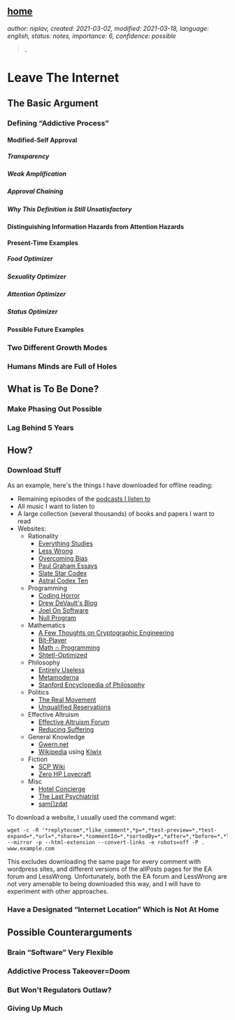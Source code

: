 [home](./index.md)
------------------

*author: niplav, created: 2021-03-02, modified: 2021-03-18, language: english, status: notes, importance: 6, confidence: possible*

> __.__

Leave The Internet
==================

The Basic Argument
------------------

### Defining “Addictive Process”

#### Modified-Self Approval

##### Transparency

##### Weak Amplification

##### Approval Chaining

##### Why This Definition is Still Unsatisfactory

#### Distinguishing Information Hazards from Attention Hazards

#### Present-Time Examples

##### Food Optimizer

##### Sexuality Optimizer

##### Attention Optimizer

##### Status Optimizer

#### Possible Future Examples

### Two Different Growth Modes

### Humans Minds are Full of Holes

What is To Be Done?
-------------------

### Make Phasing Out Possible

### Lag Behind 5 Years

How?
----

### Download Stuff

As an example, here's the things I have downloaded for offline reading:

* Remaining episodes of the [podcasts I listen to](./podcasts_list.html)
* All music I want to listen to
* A large collection (several thousands) of books and papers I want to read
* Websites:
	* Rationality
		* [Everything Studies](https://everythingstudies.com/)
		* [Less Wrong](https://lesswrong.com/allposts)
		* [Overcoming Bias](http://www.overcomingbias.com/)
		* [Paul Graham Essays](http://paulgraham.com/articles.html)
		* [Slate Star Codex](http://slatestarcodex.com/)
		* [Astral Codex Ten](https://astralcodex.net)
	* Programming
		* [Coding Horror](https://blog.codinghorror.com/)
		* [Drew DeVault's Blog](https://drewdevault.com/)
		* [Joel On Software](https://www.joelonsoftware.com/)
		* [Null Program](http://nullprogram.com/)
	* Mathematics
		* [A Few Thoughts on Cryptographic Engineering](https://blog.cryptographyengineering.com/)
		* [Bit-Player](http://bit-player.org/)
		* [Math ∩ Programming](https://jeremykun.com/)
		* [Shtetl-Optimized](https://www.scottaaronson.com/blog)
	* Philosophy
		* [Entirely Useless](https://entirelyuseless.com/)
		* [Metamoderna](http://metamoderna.org/?lang=en)
		* [Stanford Encyclopedia of Philosophy](https://plato.stanford.edu/)
	* Politics
		* [The Real Movement](https://therealmovement.wordpress.com/)
		* [Unqualified Reservations](https://unqualified-reservations.org/)
	* Effective Altruism
		* [Effective Altruism Forum](https://forum.effectivealtruism.org/allposts)
		* [Reducing Suffering](https://reducing-suffering.org)
	* General Knowledge
		* [Gwern.net](https://www.gwern.net/)
		* [Wikipedia](https://en.wikipedia.org/) using [Kiwix](https://kiwix.org)
	* Fiction
		* [SCP Wiki](http://www.scp-wiki.net/)
		* [Zero HP Lovecraft](https://zerohplovecraft.wordpress.com/)
	* Misc
		* [Hotel Concierge](https://hotelconcierge.tumblr.com/)
		* [The Last Psychiatrist](https://thelastpsychiatrist.com/)
		* [sam[]zdat](https://samzdat.com/)

To download a website, I usually used the command wget<!--TODO: link-->:

	wget -c -R '*replytocom*,*like_comment*,*p=*,*test-preview=*,*test-expand=*,*url=*,*share=*,*commentId=*,*sortedBy=*,*after=*,*before=*,*limit=*,*filter=*' --mirror -p --html-extension --convert-links -e robots=off -P . www.example.com

This excludes downloading the same page for every comment with wordpress
sites, and different versions of the allPosts pages for the EA forum and
LessWrong. Unfortunately, both the EA forum and LessWrong are not very
amenable to being downloaded this way, and I will have to experiment
with other approaches.

### Have a Designated “Internet Location” Which is Not At Home

Possible Counterarguments
--------------------------

### Brain “Software” Very Flexible

### Addictive Process Takeover=Doom

### But Won't Regulators Outlaw?

### Giving Up Much

